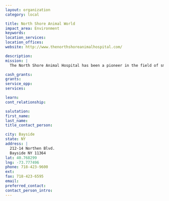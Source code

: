 ```yaml
---
layout: organization
category: local

title: North Shore Animal World
impact_area: Environment
keywords: 
location_services: 
location_offices: 
website: http://www.thenorthshoreanimalhospital.com/

description: 
mission: |
  The North Shore Animal Hospital has been a pioneer in the field of small animal veterinary care, serving Bayside, Flushing, Whitestone and the greater Queens NY area for over 65 years.

cash_grants: 
grants: 
service_opp: 
services: 

learn: 
cont_relationship: 

salutation: 
first_name: 
last_name: 
title_contact_person: 

city: Bayside
state: NY
address: |
  212-14 Northen Blvd.  
  Bayside NY 11364
lat: 40.768299
lng: -73.777496
phone: 718-423-9600
ext: 
fax: 718-423-6595
email: 
preferred_contact: 
contact_person_intro: 
---
```


